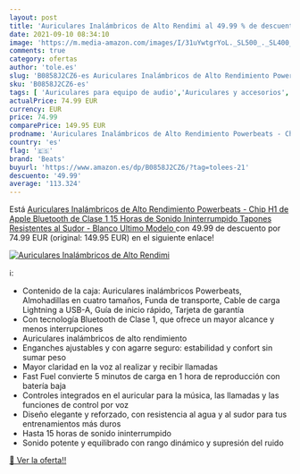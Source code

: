 ```yaml
---
layout: post
title: 'Auriculares Inalámbricos de Alto Rendimi al 49.99 % de descuento'
date: 2021-09-10 08:34:10
image: 'https://m.media-amazon.com/images/I/31uYwtgrYoL._SL500_._SL400_.jpg'
comments: true
category: ofertas
author: 'tole.es'
slug: 'B0858J2CZ6-es Auriculares Inalámbricos de Alto Rendimiento Powerbeats -...'
sku: 'B0858J2CZ6-es'
tags: [ 'Auriculares para equipo de audio','Auriculares y accesorios','Electrónica','apple','beats', ]
actualPrice: 74.99 EUR
currency: EUR
price: 74.99
comparePrice: 149.95 EUR
prodname: 'Auriculares Inalámbricos de Alto Rendimiento Powerbeats - Chip H1 de Apple  Bluetooth de Clase 1  15 Horas de Sonido Ininterrumpido  Tapones Resistentes al Sudor - Blanco  Ultimo Modelo '
country: 'es'
flag: '🇪🇸'
brand: 'Beats'
buyurl: 'https://www.amazon.es/dp/B0858J2CZ6/?tag=tolees-21'
descuento: '49.99'
average: '113.324'
---
```


Está [Auriculares Inalámbricos de Alto Rendimiento Powerbeats - Chip H1 de Apple  Bluetooth de Clase 1  15 Horas de Sonido Ininterrumpido  Tapones Resistentes al Sudor - Blanco  Ultimo Modelo ](https://www.amazon.es/dp/B0858J2CZ6/?tag=tolees-21) con 49.99 de descuento por 74.99 EUR (original: 149.95 EUR) en el siguiente enlace!

[![Auriculares Inalámbricos de Alto Rendimi](https://m.media-amazon.com/images/I/31uYwtgrYoL._SL500_._SL400_.jpg)](https://www.amazon.es/dp/B0858J2CZ6/?tag=tolees-21)

ℹ️:

- Contenido de la caja: Auriculares inalámbricos Powerbeats, Almohadillas en cuatro tamaños, Funda de transporte, Cable de carga Lightning a USB-A, Guía de inicio rápido, Tarjeta de garantía
- Con tecnología Bluetooth de Clase 1, que ofrece un mayor alcance y menos interrupciones
- Auriculares inalámbricos de alto rendimiento
- Enganches ajustables y con agarre seguro: estabilidad y confort sin sumar peso
- Mayor claridad en la voz al realizar y recibir llamadas
- Fast Fuel convierte 5 minutos de carga en 1 hora de reproducción con batería baja
- Controles integrados en el auricular para la música, las llamadas y las funciones de control por voz
- Diseño elegante y reforzado, con resistencia al agua y al sudor para tus entrenamientos más duros
- Hasta 15 horas de sonido ininterrumpido
- Sonido potente y equilibrado con rango dinámico y supresión del ruido

[🛒 Ver la oferta!!](https://www.amazon.es/dp/B0858J2CZ6/?tag=tolees-21)
